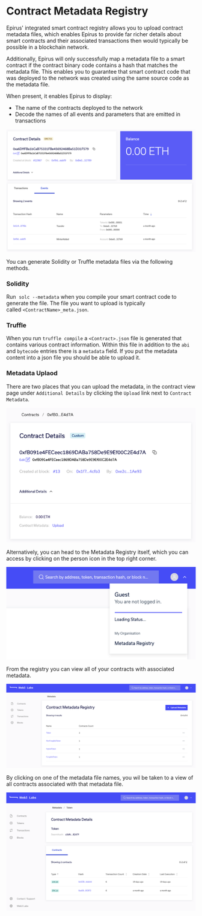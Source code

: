 # Contract Metadata Registry

Epirus' integrated smart contract registry allows you to upload contract metadata files, which enables Epirus to provide far richer details about smart contracts and their associated transactions then would typically be possible in a blockchain network.

Additionally, Epirus will only successfully map a metadata file to a smart contract if the contract binary code contains a hash that matches the metadata file. This enables you to guarantee that smart contract code that was deployed to the network was created using the same source code as the metadata file. 
 
When present, it enables Epirus to display:

- The name of the contracts deployed to the network
- Decode the names of all events and parameters that are emitted in transactions

![Events with metadata](img/events_with_metadata.png)

You can generate Solidity or Truffle metadata files via the following methods.

### Solidity

Run 
`solc --metadata` when you compile your smart contract code to generate the file. The file 
you want to upload is typically called `<ContractName>_meta.json`.

### Truffle

When you run `truffle compile` a `<Contract>.json` file is generated that contains various contract information.  Within this file in addition to the `abi` and `bytecode` entries there is a `metadata` field. If you put the metadata content into a json file you should be able to upload it.

### Metadata Uplaod

There are two places that you can upload the metadata, in the contract view page under 
`Additional Details` by clicking the `Upload` link next to `Contract Metadata`.

![Upload metadata](img/upload_metadata.png)

Alternatively, you can head to the 
Metadata Registry itself, which you can access by clicking on the person icon in the top right 
corner.
   
![Metadata Registry menu item](img/metadata_registry_menu.png)

From the registry you can view all of your contracts with associated metadata.

![Metadata Registry](img/metadata_registry.png)

By clicking on one of the metadata file names, you wil be taken to a view of all contracts associated with that metadata file.

![Metadata details](img/metadata_details.png)